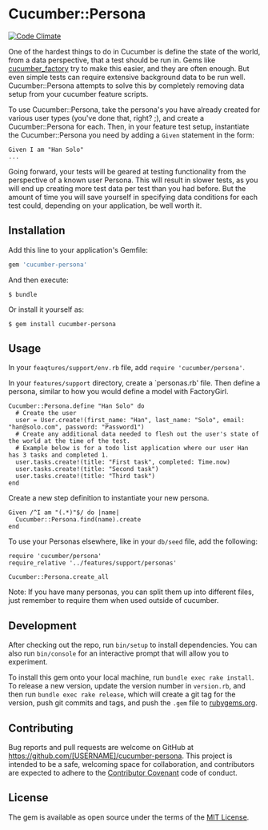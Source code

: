 # Cucumber::Persona

[![Code Climate](https://codeclimate.com/github/starfighterheavy/edward/badges/gpa.svg)](https://codeclimate.com/github/starfighterheavy/edward)

One of the hardest things to do in Cucumber is define the state of the world, from a data perspective, that a test should be run in. Gems like [cucumber_factory](https://github.com/makandra/cucumber_factory) try to make this easier, and they are often enough. But even simple tests can require extensive background data to be run well. Cucumber::Persona attempts to solve this by completely removing data setup from your cucumber feature scripts.

To use Cucumber::Persona, take the persona's you have already created for various user types (you've done that, right? ;), and create a Cucumber::Persona for each. Then, in your feature test setup, instantiate the Cucumber::Persona you need by adding a `Given` statement in the form:

```
Given I am "Han Solo"
...
```

Going forward, your tests will be geared at testing functionality from the perspective of a known user Persona. This will result in slower tests, as you will end up creating more test data per test than you had before. But the amount of time you will save yourself in specifying data conditions for each test could, depending on your application, be well worth it.

## Installation

Add this line to your application's Gemfile:

```ruby
gem 'cucumber-persona'
```

And then execute:

    $ bundle

Or install it yourself as:

    $ gem install cucumber-persona

## Usage

In your `feaqtures/support/env.rb` file, add `require 'cucumber/persona'`.

In your `features/support` directory, create a `personas.rb' file. Then define a persona, similar to how you would define a model with FactoryGirl.

```
Cucumber::Persona.define "Han Solo" do
  # Create the user
  user = User.create!(first_name: "Han", last_name: "Solo", email: "han@solo.com", password: "Password1")
  # Create any additional data needed to flesh out the user's state of the world at the time of the test.
  # Example below is for a todo list application where our user Han has 3 tasks and completed 1.
  user.tasks.create!(title: "First task", completed: Time.now)
  user.tasks.create!(title: "Second task")
  user.tasks.create!(title: "Third task")
end
```

Create a new step definition to instantiate your new persona.

```
Given /^I am "(.*)"$/ do |name|
  Cucumber::Persona.find(name).create
end
```

To use your Personas elsewhere, like in your `db/seed` file, add the following:

```
require 'cucumber/persona'
require_relative '../features/support/personas'

Cucumber::Persona.create_all
```

Note: If you have many personas, you can split them up into different files, just remember to require them when used outside of cucumber.

## Development

After checking out the repo, run `bin/setup` to install dependencies. You can also run `bin/console` for an interactive prompt that will allow you to experiment.

To install this gem onto your local machine, run `bundle exec rake install`. To release a new version, update the version number in `version.rb`, and then run `bundle exec rake release`, which will create a git tag for the version, push git commits and tags, and push the `.gem` file to [rubygems.org](https://rubygems.org).

## Contributing

Bug reports and pull requests are welcome on GitHub at https://github.com/[USERNAME]/cucumber-persona. This project is intended to be a safe, welcoming space for collaboration, and contributors are expected to adhere to the [Contributor Covenant](http://contributor-covenant.org) code of conduct.


## License

The gem is available as open source under the terms of the [MIT License](http://opensource.org/licenses/MIT).


